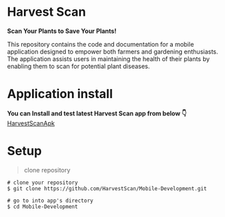 # Harvest Scan
**Scan Your Plants to Save Your Plants!**

This repository contains the code and documentation for a mobile application designed to empower both farmers and gardening enthusiasts. The application assists users in maintaining the health of their plants by enabling them to scan for potential plant diseases.

# Application install

**You can Install and test latest Harvest Scan app from below 👇**
[HarvestScanApk](https://github.com/HarvestScan/Mobile-Development/releases/tag/v1.0.0)

# Setup

> clone repository

    # clone your repository 
    $ git clone https://github.com/HarvestScan/Mobile-Development.git
    
    # go to into app's directory
    $ cd Mobile-Development
